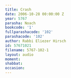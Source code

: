 ```yaml
---
title: Crash
date: 2006-10-28 00:00:00 Z
year: 5767
parasha: Noach
bookcode: '1'
fullparashacode: '102'
parashacode: '102'
author: Rabbi Eliezer Hirsch
id: 57671021
filename: 5767-102-1
layout: audio
moment: 
shabbat: 
occasion: 
---
```


